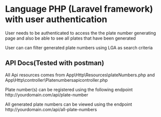 <h1>Language PHP (Laravel framework) with user authentication</h1>
    
<p>
    User needs to be authenticated to access the the plate number generating page and also be able to see all plates that have been     generated
</p>

<p>User can can filter generated plate numbers using LGA as search criteria</p>

<h2>API Docs(Tested with postman)</h2>
<p>All Api resources comes from App\Http\Resources\plateNumbers.php and App\Http\controller\Platenumbersapicontroller.php</p>
<p>Plate number(s) can be registered using the following endpoint http://yourdomain.com/api/plate-number</p>
<p>All generated plate numbers can be viewed using the endpoint http://yourdomain.com/api/all-plate-numbers</p>
